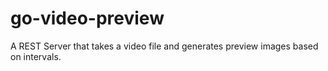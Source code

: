 # go-video-preview
A REST Server that takes a video file and generates preview images based on intervals. 

